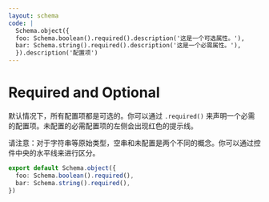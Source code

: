 ```yaml
---
layout: schema
code: |
  Schema.object({
  foo: Schema.boolean().required().description('这是一个可选属性。'),
  bar: Schema.string().required().description('这是一个必需属性。'),
  }).description('配置项')
---
```


# Required and Optional

默认情况下，所有配置项都是可选的。你可以通过 `.required()` 来声明一个必需的配置项。未配置的必需配置项的左侧会出现红色的提示线。

请注意：对于字符串等原始类型，空串和未配置是两个不同的概念。你可以通过控件中央的水平线来进行区分。

```ts
export default Schema.object({
  foo: Schema.boolean().required(),
  bar: Schema.string().required(),
})
```
